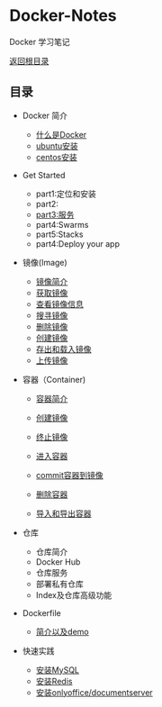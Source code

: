 # Docker-Notes

Docker 学习笔记

[返回根目录](/README.md)

## 目录

* Docker 简介
  * [什么是Docker](./chapter1/WhatIsDocker.md)
  * [ubuntu安装](./chapter1/ubuntu.md)
  * [centos安装](./chapter1/centos.md)
* Get Started

  * part1:定位和安装
  * part2:
  * [part3:服务](./getstarted/part3.md)
  * part4:Swarms
  * part5:Stacks
  * part4:Deploy your app

* 镜像\(Image\)

  * [镜像简介](./images/image.md)
  * [获取镜像](./images/pull.md)
  * [查看镜像信息](./images/imageinfo.md)
  * [搜寻镜像](./images/search.md)
  * [删除镜像](./images/delete.md)
  * [创建镜像](./images/create.md)
  * [存出和载入镜像](./images/save&load.md)
  * [上传镜像](./images/push.md)

* 容器（Container\)

  * [容器简介](./container/README.md)
  * [创建镜像](./container/create.md)
  * [终止镜像](./container/stop.md)
  * [进入容器](./container/getinto.md)

  * [commit容器到镜像](./container/commit.md)

  * [删除容器](./images/delete.md)

  * [导入和导出容器](./container/import&export.md)

* 仓库

  * 仓库简介
  * Docker Hub
  * 仓库服务
  * 部署私有仓库
  * Index及仓库高级功能

* Dockerfile

  * [简介以及demo](./dockerfile/README.md)

* 快速实践

  * [安装MySQL](./quick/mysql.md)
  * [安装Redis](./quick/redis.md)
  * [安装onlyoffice/documentserver](./quick/documentserver.md) 



